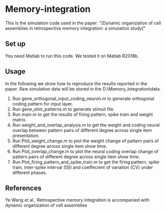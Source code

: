 # Memory-integration
This is the simulation code used in the paper: "[Dynamic organization of cell assemblies in retrospective memory integration: a simulation study]"

## Set up
You need Matlab to run this code. We tested it on Matlab R2018b.

## Usage
In the following we show how to reproduce the results reported in the paper. Raw simulation data will be stored in the D:\Memory_integration\data\.

1. Run gene_orthogonal_input_coding_neuron.m to generate orthogonal coding pattern for input layer.
2. Run gene_stim_patterns.m to generate stimuli file.
3. Run main.m to get the results of firing pattern, spike train and weight matrix.
4. Run weight_and_overlap_analysis.m to get the weight and coding neural overlap between pattern pairs of different degree across single item presentation.
5. Run Plot_weight_change.m to plot the weight change of pattern pairs of different degree across single item show time.
6. Run Plot_overlap_change.m to plot the neural coding overlap change of pattern pairs of different degree across single item show time.
7. Run Plot_firing_pattern_and_spike_train.m to get the firing pattern, spike train, inter-spike interval (ISI) and coeffecient of variation (CV) under different phases.

## References

Ye Wang et al., Retrospective memory integration is accompanied with dynamic organization of cell assemblies

